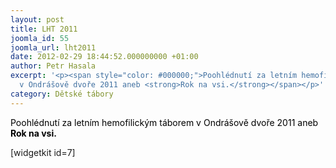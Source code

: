 ```yaml
---
layout: post
title: LHT 2011
joomla_id: 55
joomla_url: lht2011
date: 2012-02-29 18:44:52.000000000 +01:00
author: Petr Hasala
excerpt: '<p><span style="color: #000000;">Poohlédnutí za letním hemofilickým táborem
  v Ondrášově dvoře 2011 aneb <strong>Rok na vsi.</strong></span></p>'
category: Dětské tábory
---
```

<p><span style="color: #000000;">Poohlédnutí za letním hemofilickým táborem v Ondrášově dvoře 2011 aneb <strong>Rok na vsi.</strong></span></p>

<p>[widgetkit id=7]</p>

